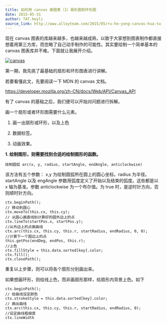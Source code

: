 ```yaml
---
title: 如何用 canvas 画图表（1）扇形图和环形图
date: 2015-05-31
author: TAT.heyli
source_link: http://www.alloyteam.com/2015/05/ru-he-yong-canvas-hua-tu-biao-1-shan-xing-tu-he-huan-xing-tu/
---
```


<!-- {% raw %} - for jekyll -->

现在 canvas 图表的库越来越多，也越来越成熟，以致于大家想到图表制作都直接想着用第三方库，而忽略了自己动手制作的可能性。其实要绘制一个简单基本的 canvas 图表库并不难。下面就让我展开介绍。

[![canvas](http://www.alloyteam.com/wp-content/uploads/2015/05/canvas.jpg)](http://www.alloyteam.com/wp-content/uploads/2015/05/canvas.jpg)

第一期，我先挑了最基础的扇形和环形图表进行讲解。

若要看懂此文，先要阅读一下 MDN 的 canvas 文档。

<https://developer.mozilla.org/zh-CN/docs/Web/API/Canvas_API>

有了 canvas 的基础之后，我们便可以开始对问题进行拆解。

画一个扇形或者环形图需要什么元素。

1. 画一出扇形或环形，以及上色

2. 数据标签。

3. 动画效果。

**1. 绘制图形，则需要找到合适的绘制图形的函数。**

    绘制圆弧 arc(x, y, radius, startAngle, endAngle, anticlockwise)

该方法有五个参数： x,y 为绘制圆弧所在圆上的圆心坐标。radius 为半径。startAngle 以及 engAngle 参数用弧度定义了开始以及结束的弧度。这些都是以 x 轴为基准。参数 anticlockwise 为一个布尔值。为 true 时，是逆时针方向，否则顺时针方向。

    ctx.beginPath();
    // 移动到圆心
    ctx.moveTo(this.cx, this.cy);
    // 从圆心画直线到计算好的圆外边上的点
    ctx.lineTo(startPos.x, startPos.y);
    //从外边上的点画曲线
    ctx.arc(this.cx, this.cy, this.r, startRadius, endRadius, 0, 0);
    //计算下一个圆边上的点
    this.getPos(endDeg, endPos, this.r);
    //上色
    ctx.fillStyle = this.data.sorted[key].color;
    ctx.fill();
    ctx.closePath();

重复以上步骤，则可以将各个扇形分别画出来。

如果想画环形，则给线上色，而非画扇形那样，给扇形内背景上色。如下

    ctx.beginPath();
    // 给曲线设定颜色
    ctx.strokeStyle = this.data.sorted[key].color;
    // 画出曲线
    ctx.arc(this.cx, this.cy, this.r, startRadius, endRadius, 0);
    //设定曲线粗细度
    ctx.lineWidth 


<!-- {% endraw %} - for jekyll -->
